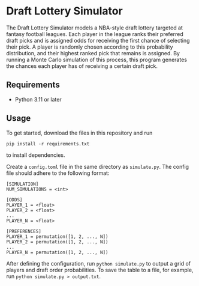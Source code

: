 # Draft Lottery Simulator

The Draft Lottery Simulator models a NBA-style draft lottery targeted at fantasy football leagues. Each player in the league ranks their preferred draft picks and is assigned odds for receiving the first chance of selecting their pick. A player is randomly chosen according to this probability distribution, and their highest ranked pick that remains is assigned. By running a Monte Carlo simulation of this process, this program generates the chances each player has of receiving a certain draft pick.

## Requirements

* Python 3.11 or later

## Usage

To get started, download the files in this repository and run 

```
pip install -r requirements.txt
```

to install dependencies.

Create a `config.toml` file in the same directory as `simulate.py`. The config file should adhere to the following format:

```
[SIMULATION]
NUM_SIMULATIONS = <int>

[ODDS]
PLAYER_1 = <float>
PLAYER_2 = <float>
...
PLAYER_N = <float>

[PREFERENCES]
PLAYER_1 = permutation([1, 2, ..., N])
PLAYER_2 = permutation([1, 2, ..., N])
...
PLAYER_N = permutation([1, 2, ..., N])
```

After defining the configuration, run `python simulate.py` to output a grid of players and draft order probabilities. To save the table to a file, for example, run `python simulate.py > output.txt`.
